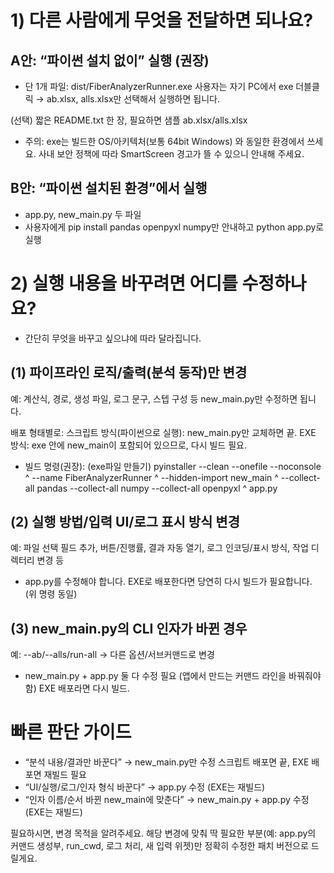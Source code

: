 # 1) 다른 사람에게 무엇을 전달하면 되나요?
## A안: “파이썬 설치 없이” 실행 (권장)
- 단 1개 파일: dist/FiberAnalyzerRunner.exe
사용자는 자기 PC에서 exe 더블클릭 → ab.xlsx, alls.xlsx만 선택해서 실행하면 됩니다.

(선택) 짧은 README.txt 한 장, 필요하면 샘플 ab.xlsx/alls.xlsx
- 주의: exe는 빌드한 OS/아키텍처(보통 64bit Windows) 와 동일한 환경에서 쓰세요. 사내 보안 정책에 따라 SmartScreen 경고가 뜰 수 있으니 안내해 주세요.

## B안: “파이썬 설치된 환경”에서 실행
- app.py, new_main.py 두 파일
- 사용자에게 pip install pandas openpyxl numpy만 안내하고 python app.py로 실행

# 2) 실행 내용을 바꾸려면 어디를 수정하나요?
- 간단히 무엇을 바꾸고 싶으냐에 따라 달라집니다.
## (1) 파이프라인 로직/출력(분석 동작)만 변경
예: 계산식, 경로, 생성 파일, 로그 문구, 스텝 구성 등 new_main.py만 수정하면 됩니다.

배포 형태별로:
스크립트 방식(파이썬으로 실행): new_main.py만 교체하면 끝. EXE 방식: exe 안에 new_main이 포함되어 있으므로, 다시 빌드 필요.

- 빌드 명령(권장): (exe파일 만들기)
pyinstaller --clean --onefile --noconsole ^
  --name FiberAnalyzerRunner ^
  --hidden-import new_main ^
  --collect-all pandas --collect-all numpy --collect-all openpyxl ^
  app.py

## (2) 실행 방법/입력 UI/로그 표시 방식 변경
예: 파일 선택 필드 추가, 버튼/진행률, 결과 자동 열기, 로그 인코딩/표시 방식, 작업 디렉터리 변경 등
- app.py를 수정해야 합니다.
EXE로 배포한다면 당연히 다시 빌드가 필요합니다. (위 명령 동일)

## (3) new_main.py의 CLI 인자가 바뀐 경우
예: --ab/--alls/run-all → 다른 옵션/서브커맨드로 변경
- new_main.py + app.py 둘 다 수정 필요 (앱에서 만드는 커맨드 라인을 바꿔줘야 함)
EXE 배포라면 다시 빌드.

# 빠른 판단 가이드
- “분석 내용/결과만 바꾼다” → new_main.py만 수정
   스크립트 배포면 끝, EXE 배포면 재빌드 필요
- “UI/실행/로그/인자 형식 바꾼다” → app.py 수정 (EXE는 재빌드)
- “인자 이름/순서 바뀐 new_main에 맞춘다” → new_main.py + app.py 수정 (EXE는 재빌드)

필요하시면, 변경 목적을 알려주세요. 해당 변경에 맞춰 딱 필요한 부분(예: app.py의 커맨드 생성부, run_cwd, 로그 처리, 새 입력 위젯)만 정확히 수정한 패치 버전으로 드릴게요.
